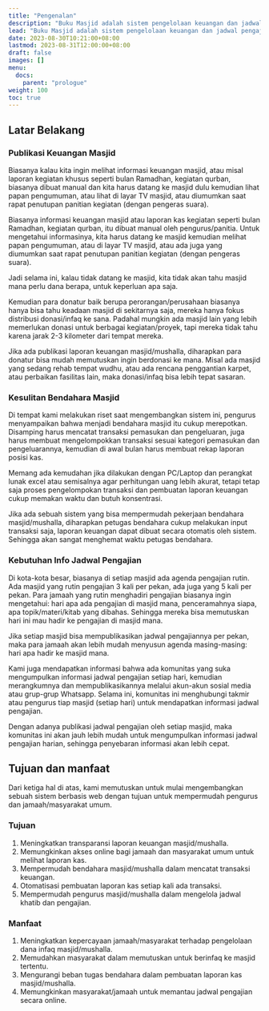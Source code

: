 ```yaml
---
title: "Pengenalan"
description: "Buku Masjid adalah sistem pengelolaan keuangan dan jadwal pengajian masjid berbasis web."
lead: "Buku Masjid adalah sistem pengelolaan keuangan dan jadwal pengajian masjid berbasis web."
date: 2023-08-30T10:21:00+08:00
lastmod: 2023-08-31T12:00:00+08:00
draft: false
images: []
menu:
  docs:
    parent: "prologue"
weight: 100
toc: true
---
```


## Latar Belakang

### Publikasi Keuangan Masjid

Biasanya kalau kita ingin melihat informasi keuangan masjid, atau misal laporan kegiatan khusus seperti bulan Ramadhan, kegiatan qurban, biasanya dibuat manual dan kita harus datang ke masjid dulu kemudian lihat papan pengumuman, atau lihat di layar TV masjid, atau diumumkan saat rapat penutupan panitian kegiatan (dengan pengeras suara).

Biasanya informasi keuangan masjid atau laporan kas kegiatan seperti bulan Ramadhan, kegiatan qurban, itu dibuat manual oleh pengurus/panitia. Untuk mengetahui informasinya, kita harus datang ke masjid kemudian melihat papan pengumuman, atau di layar TV masjid, atau ada juga yang diumumkan saat rapat penutupan panitian kegiatan (dengan pengeras suara).

Jadi selama ini, kalau tidak datang ke masjid, kita tidak akan tahu masjid mana perlu dana berapa, untuk keperluan apa saja.

Kemudian para donatur baik berupa perorangan/perusahaan biasanya hanya bisa tahu keadaan masjid di sekitarnya saja, mereka hanya fokus distribusi donasi/infaq ke sana. Padahal mungkin ada masjid lain yang lebih memerlukan donasi untuk berbagai kegiatan/proyek, tapi mereka tidak tahu karena jarak 2-3 kilometer dari tempat mereka.

Jika ada publikasi laporan keuangan masjid/mushalla, diharapkan para donatur bisa mudah memutuskan ingin berdonasi ke mana. Misal ada masjid yang sedang rehab tempat wudhu, atau ada rencana penggantian karpet, atau perbaikan fasilitas lain, maka donasi/infaq bisa lebih tepat sasaran.

### Kesulitan Bendahara Masjid

Di tempat kami melakukan riset saat mengembangkan sistem ini, pengurus menyampaikan bahwa menjadi bendahara masjid itu cukup merepotkan. Disamping harus mencatat transaksi pemasukan dan pengeluaran, juga harus membuat mengelompokkan transaksi sesuai kategori pemasukan dan pengeluarannya, kemudian di awal bulan harus membuat rekap laporan posisi kas.

Memang ada kemudahan jika dilakukan dengan PC/Laptop dan perangkat lunak excel atau semisalnya agar perhitungan uang lebih akurat, tetapi tetap saja proses pengelompokan transaksi dan pembuatan laporan keuangan cukup memakan waktu dan butuh konsentrasi.

Jika ada sebuah sistem yang bisa mempermudah pekerjaan bendahara masjid/mushalla, diharapkan petugas bendahara cukup melakukan input transaksi saja, laporan keuangan dapat dibuat secara otomatis oleh sistem. Sehingga akan sangat menghemat waktu petugas bendahara.

### Kebutuhan Info Jadwal Pengajian

Di kota-kota besar, biasanya di setiap masjid ada agenda pengajian rutin. Ada masjid yang rutin pengajian 3 kali per pekan, ada juga yang 5 kali per pekan. Para jamaah yang rutin menghadiri pengajian biasanya ingin mengetahui: hari apa ada pengajian di masjid mana, penceramahnya siapa, apa topik/materi/kitab yang dibahas. Sehingga mereka bisa memutuskan hari ini mau hadir ke pengajian di masjid mana.

Jika setiap masjid bisa mempublikasikan jadwal pengajiannya per pekan, maka para jamaah akan lebih mudah menyusun agenda masing-masing: hari apa hadir ke masjid mana.

Kami juga mendapatkan informasi bahwa ada komunitas yang suka mengumpulkan informasi jadwal pengajian setiap hari, kemudian merangkumnya dan mempublikasikannya melalui akun-akun sosial media atau grup-grup Whatsapp. Selama ini, komunitas ini menghubungi takmir atau pengurus tiap masjid (setiap hari) untuk mendapatkan informasi jadwal pengajian.

Dengan adanya publikasi jadwal pengajian oleh setiap masjid, maka komunitas ini akan jauh lebih mudah untuk mengumpulkan informasi jadwal pengajian harian, sehingga penyebaran informasi akan lebih cepat.


## Tujuan dan manfaat

Dari ketiga hal di atas, kami memutuskan untuk mulai mengembangkan sebuah sistem berbasis web dengan tujuan untuk mempermudah pengurus dan jamaah/masyarakat umum.

### Tujuan

1. Meningkatkan transparansi laporan keuangan masjid/mushalla.
1. Memungkinkan akses online bagi jamaah dan masyarakat umum untuk melihat laporan kas.
1. Mempermudah bendahara masjid/mushalla dalam mencatat transaksi keuangan.
1. Otomatisasi pembuatan laporan kas setiap kali ada transaksi.
1. Mempermudah pengurus masjid/mushalla dalam mengelola jadwal khatib dan pengajian.

### Manfaat

1. Meningkatkan kepercayaan jamaah/masyarakat terhadap pengelolaan dana infaq masjid/mushalla.
1. Memudahkan masyarakat dalam memutuskan untuk berinfaq ke masjid tertentu.
1. Mengurangi beban tugas bendahara dalam pembuatan laporan kas masjid/mushalla.
1. Memungkinkan masyarakat/jamaah untuk memantau jadwal pengajian secara online.

